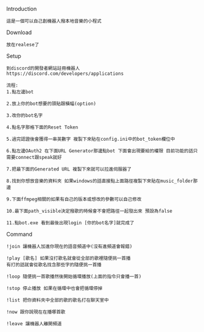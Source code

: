 Introduction

    這是一個可以自己創機器人撥本地音樂的小程式

Download

    放在realese了

Setup

    到discord的開發者網站註冊機器人
    https://discord.com/developers/applications

    流程:
    1.點左邊bot 

    2.放上你的bot想要的頭貼跟橫幅(option)

    3.改你的bot名字

    4.點名字那格下面的Reset Token

    5.過完認證後會獲得一串英數字 複製下來貼在config.ini中的bot_token欄位中

    6.點左邊OAuth2 在下面URL Generator那邊點bot 下面會出現要給的權限 目前功能的話只需要connect跟speak就好

    7.把最下面的Generated URL 複製下來就可以拉進伺服器了

    8.找到你想放音樂的資料夾 如果windows的話直接點上面路徑複製下來貼在music_folder那邊

    9.下面ffmpeg相關的如果有自己的版本或想改的參數可以自己修改

    10.最下面path_visible決定撥歌的時候會不會把路徑一起發出來 預設為false

    11.點bot.exe 看到最後出現login [你的bot名字]就完成了

Command

    !join 讓機器人加進你現在的語音頻道中(沒有進頻道會報錯)

    !play [歌名] 如果沒打歌名就會從全部的歌裡隨便挑一首播
    有打的話就會從歌名找含那些字的隨便挑一首播

    !loop 隨便挑一首歌播然後開始循環播放(上面的指令只會播一首)

    !stop 停止播放 如果在循環中也會把循環停掉

    !list 把你資料夾中全部的歌的歌名打在聊天室中

    !now 跟你說現在在播哪首歌

    !leave 讓機器人離開頻道

